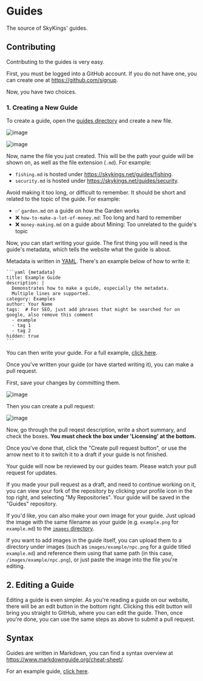 # Guides

The source of SkyKings' guides.

## Contributing

Contributing to the guides is very easy. 

First, you must be logged into a GitHub account. If you do not have one, you can create one at https://github.com/signup.

Now, you have two choices.

### 1. Creating a New Guide

To create a guide, open the [guides directory](guides) and create a new file.

![image](https://user-images.githubusercontent.com/49261529/233871991-0410dfd0-4005-436a-9844-de90dcf9732c.png)

![image](https://user-images.githubusercontent.com/49261529/233872066-ce4e6762-84ed-4b3b-bbaf-d526bd4364c9.png)


Now, name the file you just created. This will be the path your guide will be shown on, as well as the file extension (`.md`). For example:
- `fishing.md` is hosted under https://skykings.net/guides/fishing.
- `security.md` is hosted under https://skykings.net/guides/security.

Avoid making it too long, or difficult to remember. It should be short and related to the topic of the guide. For example:
- :white_check_mark: `garden.md` on a guide on how the Garden works
- :x: `how-to-make-a-lot-of-money.md`: Too long and hard to remember
- :x: `money-making.md` on a guide about Mining: Too unrelated to the guide's topic

Now, you can start writing your guide. The first thing you will need is the guide's metadata, which tells the website what the guide is about.

Metadata is written in [YAML](https://docs.ansible.com/ansible/latest/reference_appendices/YAMLSyntax.html). There's an example below of how to write it:

    ```yaml {metadata}
    title: Example Guide
    description: |
      Demonstrates how to make a guide, especially the metadata.
      Multiple lines are supported.
    category: Examples
    author: Your Name
    tags:  # For SEO, just add phrases that might be searched for on google, also remove this comment
      - example
      - tag 1
      - tag 2
    hidden: true
    ```

You can then write your guide. For a full example, [click here](guides/example.md).

Once you've written your guide (or have started writing it), you can make a pull request.

First, save your changes by committing them.

![image](https://user-images.githubusercontent.com/49261529/233875899-be87c133-c71f-4510-b284-aa2e2a24050a.png)

Then you can create a pull request:

![image](https://user-images.githubusercontent.com/49261529/233875969-65791ac3-77b1-49fe-a7ca-77afc6bbe3c0.png)

Now, go through the pull reqest description, write a short summary, and check the boxes. **You must check the box under 'Licensing' at the bottom.**

Once you've done that, click the "Create pull request button", or use the arrow next to it to switch it to a draft if your guide is not finished.

Your guide will now be reviewed by our guides team. Please watch your pull request for updates.

If you made your pull request as a draft, and need to continue working on it, you can view your fork of the repository by 
clicking your profile icon in the top right, and selecting "My Repositories". Your guide will be saved in the "Guides" repository.

If you'd like, you can also make your own image for your guide. 
Just upload the image with the same filename as your guide (e.g. `example.png` for `example.md`) to the [`images` directory](images).

If you want to add images in the guide itself, you can upload them to a directory under images (such as `images/example/npc.png` for a guide titled `example.md`) 
and reference them using that same path (in this case, `/images/example/npc.png`), or just paste the image into the file you're editing.

## 2. Editing a Guide

Editing a guide is even simpler. As you're reading a guide on our website, there will be an edit button in the bottom right. 
Clicking this edit button will bring you straight to GitHub, where you can edit the guide. Then, once you're done, you can use the same steps as above to submit a pull request.

## Syntax

Guides are written in Markdown, you can find a syntax overview at https://www.markdownguide.org/cheat-sheet/.

For an example guide, [click here](https://github.com/SkyKings-Guild/Guides/blob/main/guides/example.md?plain=1).
